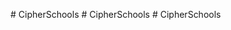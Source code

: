 
#   C i p h e r S c h o o l s  
 #   C i p h e r S c h o o l s  
 #   C i p h e r S c h o o l s  
 